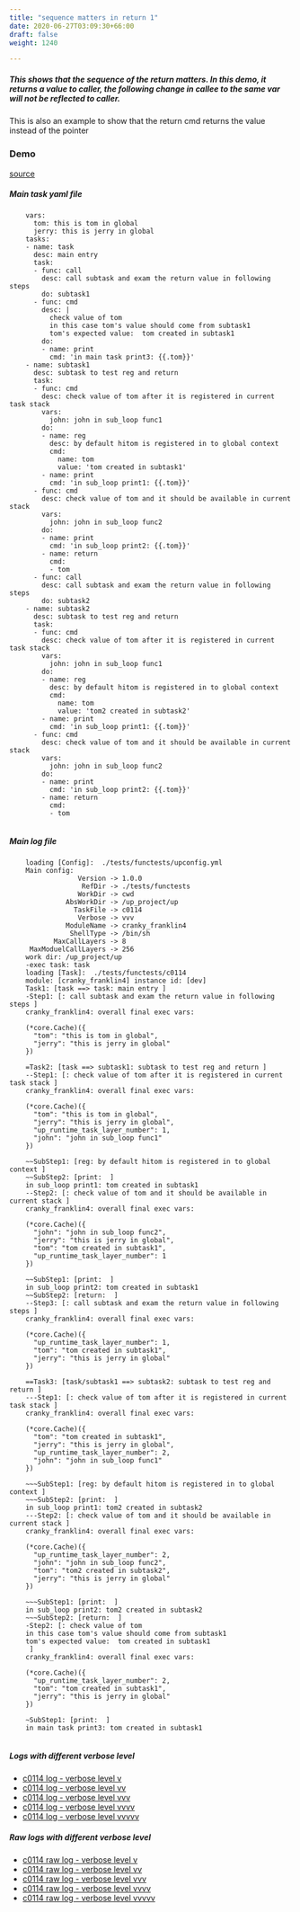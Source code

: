 ```yaml
---
title: "sequence matters in return 1"
date: 2020-06-27T03:09:30+66:00
draft: false
weight: 1240

---
```


##### This shows that the sequence of the return matters. In this demo, it returns a value to caller, the following change in callee to the same var will not be reflected to caller.

This is also an example to show that the return cmd returns the value instead of the pointer


### Demo








[source](https://github.com/upcmd/up/blob/master/tests/functests/c0114.yml)

##### Main task yaml file
```
    vars:
      tom: this is tom in global
      jerry: this is jerry in global
    tasks:
    - name: task
      desc: main entry
      task:
      - func: call
        desc: call subtask and exam the return value in following steps
        do: subtask1
      - func: cmd
        desc: |
          check value of tom
          in this case tom's value should come from subtask1
          tom's expected value:  tom created in subtask1
        do:
        - name: print
          cmd: 'in main task print3: {{.tom}}'
    - name: subtask1
      desc: subtask to test reg and return
      task:
      - func: cmd
        desc: check value of tom after it is registered in current task stack
        vars:
          john: john in sub_loop func1
        do:
        - name: reg
          desc: by default hitom is registered in to global context
          cmd:
            name: tom
            value: 'tom created in subtask1'
        - name: print
          cmd: 'in sub_loop print1: {{.tom}}'
      - func: cmd
        desc: check value of tom and it should be available in current stack
        vars:
          john: john in sub_loop func2
        do:
        - name: print
          cmd: 'in sub_loop print2: {{.tom}}'
        - name: return
          cmd:
          - tom
      - func: call
        desc: call subtask and exam the return value in following steps
        do: subtask2
    - name: subtask2
      desc: subtask to test reg and return
      task:
      - func: cmd
        desc: check value of tom after it is registered in current task stack
        vars:
          john: john in sub_loop func1
        do:
        - name: reg
          desc: by default hitom is registered in to global context
          cmd:
            name: tom
            value: 'tom2 created in subtask2'
        - name: print
          cmd: 'in sub_loop print1: {{.tom}}'
      - func: cmd
        desc: check value of tom and it should be available in current stack
        vars:
          john: john in sub_loop func2
        do:
        - name: print
          cmd: 'in sub_loop print2: {{.tom}}'
        - name: return
          cmd:
          - tom
    
```
##### Main log file
```
    loading [Config]:  ./tests/functests/upconfig.yml
    Main config:
                 Version -> 1.0.0
                  RefDir -> ./tests/functests
                 WorkDir -> cwd
              AbsWorkDir -> /up_project/up
                TaskFile -> c0114
                 Verbose -> vvv
              ModuleName -> cranky_franklin4
               ShellType -> /bin/sh
           MaxCallLayers -> 8
     MaxModuelCallLayers -> 256
    work dir: /up_project/up
    -exec task: task
    loading [Task]:  ./tests/functests/c0114
    module: [cranky_franklin4] instance id: [dev]
    Task1: [task ==> task: main entry ]
    -Step1: [: call subtask and exam the return value in following steps ]
    cranky_franklin4: overall final exec vars:
    
    (*core.Cache)({
      "tom": "this is tom in global",
      "jerry": "this is jerry in global"
    })
    
    =Task2: [task ==> subtask1: subtask to test reg and return ]
    --Step1: [: check value of tom after it is registered in current task stack ]
    cranky_franklin4: overall final exec vars:
    
    (*core.Cache)({
      "tom": "this is tom in global",
      "jerry": "this is jerry in global",
      "up_runtime_task_layer_number": 1,
      "john": "john in sub_loop func1"
    })
    
    ~~SubStep1: [reg: by default hitom is registered in to global context ]
    ~~SubStep2: [print:  ]
    in sub_loop print1: tom created in subtask1
    --Step2: [: check value of tom and it should be available in current stack ]
    cranky_franklin4: overall final exec vars:
    
    (*core.Cache)({
      "john": "john in sub_loop func2",
      "jerry": "this is jerry in global",
      "tom": "tom created in subtask1",
      "up_runtime_task_layer_number": 1
    })
    
    ~~SubStep1: [print:  ]
    in sub_loop print2: tom created in subtask1
    ~~SubStep2: [return:  ]
    --Step3: [: call subtask and exam the return value in following steps ]
    cranky_franklin4: overall final exec vars:
    
    (*core.Cache)({
      "up_runtime_task_layer_number": 1,
      "tom": "tom created in subtask1",
      "jerry": "this is jerry in global"
    })
    
    ==Task3: [task/subtask1 ==> subtask2: subtask to test reg and return ]
    ---Step1: [: check value of tom after it is registered in current task stack ]
    cranky_franklin4: overall final exec vars:
    
    (*core.Cache)({
      "tom": "tom created in subtask1",
      "jerry": "this is jerry in global",
      "up_runtime_task_layer_number": 2,
      "john": "john in sub_loop func1"
    })
    
    ~~~SubStep1: [reg: by default hitom is registered in to global context ]
    ~~~SubStep2: [print:  ]
    in sub_loop print1: tom2 created in subtask2
    ---Step2: [: check value of tom and it should be available in current stack ]
    cranky_franklin4: overall final exec vars:
    
    (*core.Cache)({
      "up_runtime_task_layer_number": 2,
      "john": "john in sub_loop func2",
      "tom": "tom2 created in subtask2",
      "jerry": "this is jerry in global"
    })
    
    ~~~SubStep1: [print:  ]
    in sub_loop print2: tom2 created in subtask2
    ~~~SubStep2: [return:  ]
    -Step2: [: check value of tom
    in this case tom's value should come from subtask1
    tom's expected value:  tom created in subtask1
     ]
    cranky_franklin4: overall final exec vars:
    
    (*core.Cache)({
      "up_runtime_task_layer_number": 2,
      "tom": "tom created in subtask1",
      "jerry": "this is jerry in global"
    })
    
    ~SubStep1: [print:  ]
    in main task print3: tom created in subtask1
    
```


##### Logs with different verbose level
* [c0114 log - verbose level v](../../logs/c0114_v)
* [c0114 log - verbose level vv](../../logs/c0114_vv)
* [c0114 log - verbose level vvv](../../logs/c0114_vvvv)
* [c0114 log - verbose level vvvv](../../logs/c0114_vvvv)
* [c0114 log - verbose level vvvvv](../../logs/c0114_vvvvv)

##### Raw logs with different verbose level
* [c0114 raw log - verbose level v](../../reflogs/c0114_v.log)
* [c0114 raw log - verbose level vv](../../reflogs/c0114_vv.log)
* [c0114 raw log - verbose level vvv](../../reflogs/c0114_vvv.log)
* [c0114 raw log - verbose level vvvv](../../reflogs/c0114_vvvv.log)
* [c0114 raw log - verbose level vvvvv](../../reflogs/c0114_vvvvv.log)







